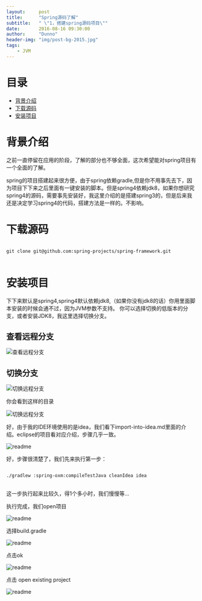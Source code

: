 ```yaml
---
layout:     post
title:      "Spring源码了解"
subtitle:   " \"1，搭建spring源码项目\""
date:       2016-08-16 09:30:00
author:     "Dunno"
header-img: "img/post-bg-2015.jpg"
tags:
    - JVM
---
```


# 目录

- <a href="#js">背景介绍</a>
- <a href="#ckzl">下载源码</a>
- <a href="#xkd">安装项目</a>

# <a name="js">背景介绍</a>
<p>之前一直停留在应用的阶段，了解的部分也不够全面，这次希望能对spring项目有一个全面的了解。</p>
<p>spring的项目搭建起来很方便，由于spring依赖gradle,但是你不用事先去下，因为项目下下来之后里面有一键安装的脚本。但是spring4依赖jdk8，如果你想研究spring4的源码，需要事先安装好，我这里介绍的是搭建spring3的，但是后来我还是决定学习spring4的代码，搭建方法是一样的。不影响。</p>

# <a name="ckzl">下载源码</a>
<pre>
<code>
git clone git@github.com:spring-projects/spring-framework.git
</code>
</pre>


# <a name="xkd">安装项目</a>

<p>下下来默认是spring4,spring4默认依赖jdk8,（如果你没有jdk8的话）你用里面脚本安装的时候会通不过，因为JVM参数不支持。
你可以选择切换的低版本的分支，或者安装JDK8，我这里选择切换分支。</p>

## 查看远程分支

![查看远程分支](http://dunnohe.github.io/img/spring/1/showbranch.png)

## 切换分支

![切换远程分支](http://dunnohe.github.io/img/spring/1/switchbranch.png)
<p>你会看到这样的目录</p>

![切换远程分支](http://dunnohe.github.io/img/spring/1/list.png)

<p>好，由于我的IDE环境使用的是idea，我们看下import-into-idea.md里面的介绍。eclipse的项目看对应介绍，步骤几乎一致。</p>

![readme](http://dunnohe.github.io/img/spring/1/readme.png)

<p>好，步骤很清楚了，我们先来执行第一步：</p>
<pre>
<code>
./gradlew :spring-oxm:compileTestJava cleanIdea idea
</code>
</pre>

<p>这一步执行起来比较久，得1个多小时，我们慢慢等...</p>
<p>执行完成，我们open项目</p>

![readme](http://dunnohe.github.io/img/spring/1/import.png)

<p>选择build.gradle</p>

![readme](http://dunnohe.github.io/img/spring/1/build.png)

<p>点击ok</p>

![readme](http://dunnohe.github.io/img/spring/1/ok.png)

<p>点击 open existing project</p>

![readme](http://dunnohe.github.io/img/spring/1/exist.png)


























 